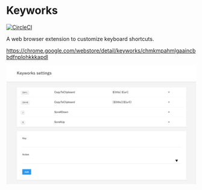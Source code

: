 # Keyworks

[![CircleCI](https://img.shields.io/circleci/project/r7kamura/keyworks.svg)](https://circleci.com/gh/r7kamura/keyworks)

A web browser extension to customize keyboard shortcuts.

https://chrome.google.com/webstore/detail/keyworks/chmkmpahmlgaaincbbdfnplohkkkapdl

![image](/src/images/screebshot-1280x800.png)
